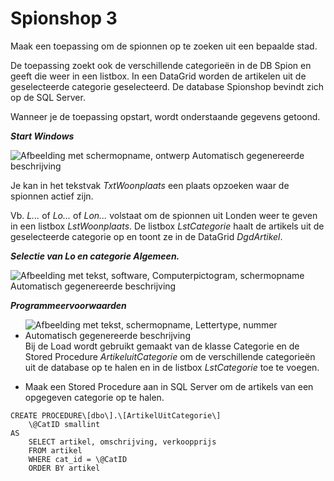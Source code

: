 # Spionshop 3

Maak een toepassing om de spionnen op te zoeken uit een bepaalde stad.

De toepassing zoekt ook de verschillende categorieën in de DB Spion en
geeft die weer in een listbox. In een DataGrid worden de artikelen uit
de geselecteerde categorie geselecteerd. De database Spionshop bevindt
zich op de SQL Server.

Wanneer je de toepassing opstart, wordt onderstaande gegevens getoond.

***Start Windows***

![Afbeelding met schermopname, ontwerp Automatisch gegenereerde
beschrijving](./media/image1.png)

Je kan in het tekstvak *TxtWoonplaats* een plaats opzoeken waar de
spionnen actief zijn.

Vb. *L\...* of *Lo...* of *Lon\...* volstaat om de spionnen uit Londen
weer te geven in een listbox *LstWoonplaats*. De listbox *LstCategorie*
haalt de artikels uit de geselecteerde categorie op en toont ze in de
DataGrid *DgdArtikel*.

***Selectie van Lo en categorie Algemeen.***

![Afbeelding met tekst, software, Computerpictogram, schermopname
Automatisch gegenereerde
beschrijving](./media/image2.png)

***Programmeervoorwaarden***

-   ![Afbeelding met tekst, schermopname, Lettertype, nummer Automatisch
    gegenereerde
    beschrijving](./media/image3.png)
    Bij de Load wordt gebruikt gemaakt van
    de klasse Categorie en de Stored Procedure *ArtikeluitCategorie* om
    de verschillende categorieën uit de database op te halen en in de
    listbox *LstCategorie* toe te voegen.

-   Maak een Stored Procedure aan in SQL Server om de artikels van een
    opgegeven categorie op te halen.

```
CREATE PROCEDURE\[dbo\].\[ArtikelUitCategorie\]
	\@CatID smallint
AS
	SELECT artikel, omschrijving, verkoopprijs
	FROM artikel
	WHERE cat_id = \@CatID
	ORDER BY artikel
```
